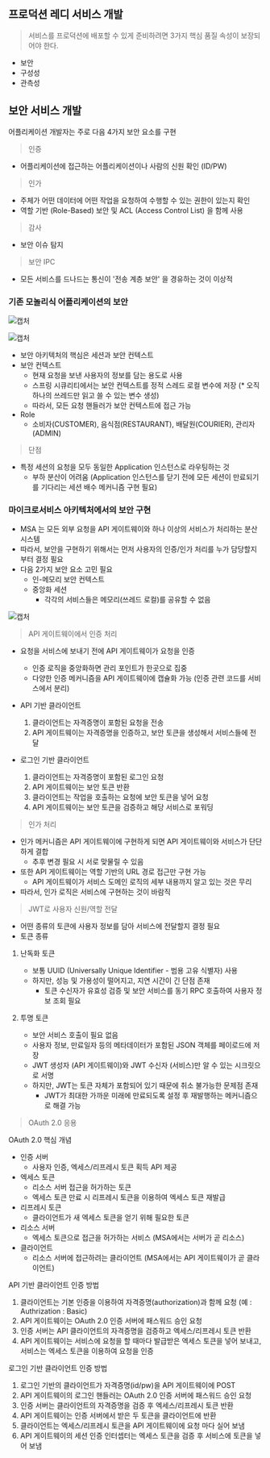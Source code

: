 ## 프로덕션 레디 서비스 개발
> 서비스를 프로덕션에 배포할 수 있게 준비하려면 3가지 핵심 품질 속성이 보장되어야 한다.
- 보안
- 구성성
- 관측성

## 보안 서비스 개발
어플리케이션 개발자는 주로 다음 4가지 보안 요소를 구현
> 인증
- 어플리케이션에 접근하는 어플리케이션이나 사람의 신원 확인 (ID/PW)
> 인가
- 주체가 어떤 데이터에 어떤 작업을 요청하여 수행할 수 있는 권한이 있는지 확인
- 역할 기반 (Role-Based) 보안 및 ACL (Access Control List) 을 함께 사용
> 감사
- 보안 이슈 탐지 
> 보안 IPC
- 모든 서비스를 드나드는 통신이 '전송 계층 보안' 을 경유하는 것이 이상적

### 기존 모놀리식 어플리케이션의 보안

![캡처](https://velog.velcdn.com/images/litien/post/178509d6-6db2-45e1-97db-11b96e59b7e2/image.png)

![캡처](https://velog.velcdn.com/images%2Flitien%2Fpost%2Fae30f5a8-0f1b-475c-8c12-37a2b923b827%2Fimage.png)

- 보안 아키텍처의 핵심은 세션과 보안 컨텍스트
- 보안 컨텍스트 
    - 현재 요청을 보낸 사용자의 정보를 담는 용도로 사용
    - 스프링 시큐리티에서는 보안 컨텍스트를 정적 스레드 로컬 변수에 저장 (* 오직 하나의 쓰레드만 읽고 쓸 수 있는 변수 생성)
    - 따라서, 모든 요청 핸들러가 보안 컨텍스트에 접근 가능
- Role
    - 소비자(CUSTOMER), 음식점(RESTAURANT), 배달원(COURIER), 관리자(ADMIN)
    
> 단점
- 특정 세션의 요청을 모두 동일한 Application 인스턴스로 라우팅하는 것
    - 부하 분산이 어려움 (Application 인스턴스를 닫기 전에 모든 세션이 만료되기를 기다리는 세션 배수 메커니즘 구현 필요)
    
### 마이크로서비스 아키텍처에서의 보안 구현
- MSA 는 모든 외부 요청을 API 게이트웨이와 하나 이상의 서비스가 처리하는 분산 시스템
- 따라서, 보안을 구현하기 위해서는 먼저 사용자의 인증/인가 처리를 누가 담당할지부터 결정 필요
- 다음 2가지 보안 요소 고민 필요
    - 인-메모리 보안 컨텍스트
    - 중앙화 세션
        - 각각의 서비스들은 메모리(쓰레드 로컬)를 공유할 수 없음 
 
![캡처](https://velog.velcdn.com/images%2Flitien%2Fpost%2Fbda39b68-980c-4ee2-905c-1b284bc5c5d0%2Fimage.png)

> API 게이트웨이에서 인증 처리
- 요청을 서비스에 보내기 전에 API 게이트웨이가 요청을 인증 
    - 인증 로직을 중앙화하면 관리 포인트가 한곳으로 집중
    - 다양한 인증 메커니즘을 API 게이트웨이에 캡슐화 가능 (인증 관련 코드를 서비스에서 분리)

- API 기반 클라이언트    
    1. 클라이언트는 자격증명이 포함된 요청을 전송
    2. API 게이트웨이는 자격증명을 인증하고, 보안 토큰을 생성해서 서비스들에 전달
- 로그인 기반 클라이언트
    1. 클라이언트는 자격증명이 포함된 로그인 요청
    2. API 게이트웨이는 보안 토큰 반환
    3. 클라이언트는 작업을 호출하는 요청에 보안 토큰을 넣어 요청 
    4. API 게이트웨이는 보안 토큰을 검증하고 해당 서비스로 포워딩
    
> 인가 처리
- 인가 메커니즘은 API 게이트웨이에 구현하게 되면 API 게이트웨이와 서비스가 단단하게 결합
    - 추후 변경 필요 시 서로 맞물릴 수 있음
- 또한 API 게이트웨이는 역할 기반의 URL 경로 접근만 구현 가능
    - API 게이트웨이가 서비스 도메인 로직의 세부 내용까지 알고 있는 것은 무리
- 따라서, 인가 로직은 서비스에 구현하는 것이 바람직

> JWT로 사용자 신원/역할 전달

- 어떤 종류의 토큰에 사용자 정보를 담아 서비스에 전달할지 결정 필요
- 토큰 종류

1. 난독화 토큰
    - 보통 UUID (Universally Unique Identifier - 범용 고유 식별자) 사용
    - 하지만, 성능 및 가용성이 떨어지고, 지연 시간이 긴 단점 존재 
        - 토큰 수신자가 유효성 검증 및 보안 서비스를 동기 RPC 호출하여 사용자 정보 조회 필요

2. 투명 토큰 
    - 보안 서비스 호출이 필요 없음
    - 사용자 정보, 만료일자 등의 메타데이터가 포함된 JSON 객체를 페이로드에 저장
    - JWT 생성자 (API 게이트웨이)와 JWT 수신자 (서비스)만 알 수 있는 시크릿으로 서명
    - 하지만, JWT는 토큰 자체가 포함되어 있기 때문에 취소 불가능한 문제점 존재
        - JWT가 최대한 가까운 미래에 만료되도록 설정 후 재발행하는 메커니즘으로 해결 가능
        
> OAuth 2.0 응용

OAuth 2.0 핵심 개념
- 인증 서버 
    - 사용자 인증, 엑세스/리프레시 토큰 획득 API 제공
- 엑세스 토큰
    - 리소스 서버 접근을 허가하는 토큰
    - 엑세스 토큰 만료 시 리프레시 토큰을 이용하여 엑세스 토큰 재발급
- 리프레시 토큰
    - 클라이언트가 새 엑세스 토큰을 얻기 위해 필요한 토큰
- 리소스 서버
    - 엑세스 토큰으로 접근을 허가하는 서비스 (MSA에서는 서버가 곧 리소스)
- 클라이언트  
    - 리소스 서버에 접근하려는 클라이언트 (MSA에서는 API 게이트웨이가 곧 클라이언트)
    
API 기반 클라이언트 인증 방법
1. 클라이언트는 기본 인증을 이용하여 자격증명(authorization)과 함께 요청 (예 : Authrization : Basic)
2. API 게이트웨이는 OAuth 2.0 인증 서버에 패스워드 승인 요청
3. 인증 서버는 API 클라이언트의 자격증명을 검증하고 엑세스/리프레시 토큰 반환
4. API 게이트웨이는 서비스에 요청을 할 때마다 발급받은 엑세스 토큰을 넣어 보내고, 서비스는 엑세스 토큰을 이용하여 요청을 인증

로그인 기반 클라이언트 인증 방법
1. 로그인 기반의 클라이언트가 자격증명(id/pw)을 API 게이트웨이에 POST 
2. API 게이트웨이의 로그인 핸들러는 OAuth 2.0 인증 서버에 패스워드 승인 요청
3. 인증 서버는 클라이언트의 자격증명을 검증 후 엑세스/리프레시 토큰 반환
4. API 게이트웨이는 인증 서버에서 받은 두 토큰을 클라이언트에 반환 
5. 클라이언트는 엑세스/리프레시 토큰을 API 게이트웨이에 요청 마다 실어 보냄
6. API 게이트웨이의 세션 인증 인터셉터는 엑세스 토큰을 검증 후 서비스에 토큰을 넣어 보냄